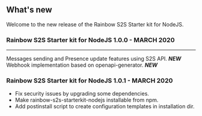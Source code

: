 ## What's new

Welcome to the new release of the Rainbow S2S Starter kit for NodeJS.

### Rainbow S2S Starter kit for NodeJS 1.0.0 - MARCH 2020
---
Messages sending and Presence update features using S2S API. ***NEW***<br>
Webhook implementation based on openapi-generator. ***NEW***

### Rainbow S2S Starter kit for NodeJS 1.0.1 - MARCH 2020

- Fix security issues by upgrading some dependencies.
- Make rainbow-s2s-starterkit-nodejs installable from npm.
- Add postinstall script to create configuration templates in installation dir.
